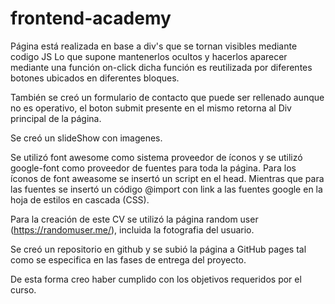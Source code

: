# frontend-academy

Página está realizada en base a div's que se tornan visibles mediante codigo JS Lo que supone mantenerlos ocultos y hacerlos aparecer mediante una función on-click dicha función es reutilizada por diferentes botones ubicados en diferentes bloques.

También se creó un formulario de contacto que puede ser rellenado aunque no es operativo, el boton submit presente en el mismo retorna al Div principal de la página.

Se creó un slideShow con imagenes.

Se utilizó font awesome como sistema proveedor de íconos y se utilizó google-font como proveedor de fuentes para toda la página. Para los íconos de font aweasome se insertó un script en el head. Mientras que para las fuentes se insertó un código @import con link a las fuentes google en la hoja de estilos en cascada (CSS).

Para la creación de este CV se utilizó la página random user (https://randomuser.me/), incluida la fotografia del usuario.

Se creó un repositorio en github y se subió la página a GitHub pages tal como se especifica en las fases de entrega del proyecto.

De esta forma creo haber cumplido con los objetivos requeridos por el curso.
